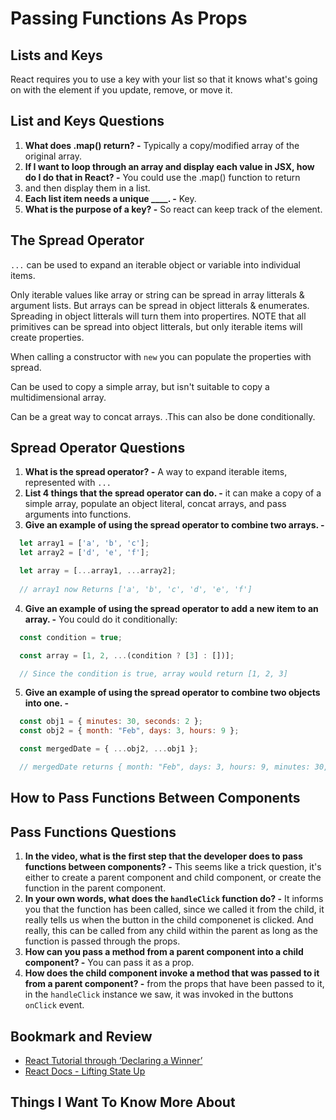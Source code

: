# Passing Functions As Props

## Lists and Keys

React requires you to use a key with your list so that it knows what's going on with the element if you update, remove, or move it.

## List and Keys Questions

1. **What does .map() return? -** Typically a copy/modified array of the original array.
2. **If I want to loop through an array and display each value in JSX, how do I do that in React? -** You could use the .map() function to return <li> and then display them in a list.
3. **Each list item needs a unique ____. -** Key.
4. **What is the purpose of a key? -** So react can keep track of the element.

## The Spread Operator

`...` can be used to expand an iterable object or variable into individual items.

Only iterable values like array or string can be spread in array litterals & argument lists. But arrays can be spread in object litterals & enumerates. Spreading in object litterals will turn them into propertires. NOTE that all primitives can be spread into object litterals, but only iterable items will create properties.

When calling a constructor with `new` you can populate the properties with spread.

Can be used to copy a simple array, but isn't suitable to copy a multidimensional array.

Can be a great way to concat arrays. .This can also be done conditionally.

## Spread Operator Questions

1. **What is the spread operator? -** A way to expand iterable items, represented with `...`
2. **List 4 things that the spread operator can do. -** it can make a copy of a simple array, populate an object literal, concat arrays, and pass arguments into functions.
3. **Give an example of using the spread operator to combine two arrays. -** 

```javascript
  let array1 = ['a', 'b', 'c'];
  let array2 = ['d', 'e', 'f'];

  let array = [...array1, ...array2];
  
  // array1 now Returns ['a', 'b', 'c', 'd', 'e', 'f']
```

4. **Give an example of using the spread operator to add a new item to an array. -** You could do it conditionally:

```javascript
  const condition = true;

  const array = [1, 2, ...(condition ? [3] : [])];

  // Since the condition is true, array would return [1, 2, 3]
```

5. **Give an example of using the spread operator to combine two objects into one. -**

```javascript
  const obj1 = { minutes: 30, seconds: 2 };
  const obj2 = { month: "Feb", days: 3, hours: 9 };

  const mergedDate = { ...obj2, ...obj1 };

  // mergedDate returns { month: "Feb", days: 3, hours: 9, minutes: 30, seconds: 2 }
```

## How to Pass Functions Between Components

## Pass Functions Questions

1. **In the video, what is the first step that the developer does to pass functions between components? -** This seems like a trick question, it's either to create a parent component and child component, or create the function in the parent component.
2. **In your own words, what does the `handleClick` function do? -** It informs you that the function has been called, since we called it from the child, it really tells us when the button in the child componenet is clicked. And really, this can be called from any child within the parent as long as the function is passed through the props.
3. **How can you pass a method from a parent component into a child component? -** You can pass it as a prop.
4. **How does the child component invoke a method that was passed to it from a parent component? -** from the props that have been passed to it, in the `handleClick` instance we saw, it was invoked in the buttons `onClick` event.

## Bookmark and Review

- [React Tutorial through ‘Declaring a Winner’](https://reactjs.org/tutorial/tutorial.html)
- [React Docs - Lifting State Up](https://reactjs.org/docs/lifting-state-up.html)

## Things I Want To Know More About

